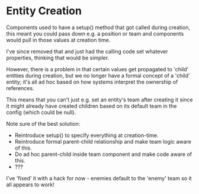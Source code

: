 Entity Creation
===============

Components used to have a setup() method that got called during
creation, this meant you could pass down e.g. a position or team
and components would pull in those values at creation time.

I've since removed that and just had the calling code set whatever
properties, thinking that would be simpler.

However, there is a problem in that certain values get propagated
to 'child' entities during creation, but we no longer have a formal
concept of a 'child' entity; it's all ad hoc based on how systems
interpret the ownership of references.

This means that you can't just e.g. set an entity's team after
creating it since it might already have created children based
on its default team in the config (which could be null).

Note sure of the best solution:
  - Reintroduce setup() to specify everything at creation-time.
  - Reintroduce formal parent-child relationship and make team
    logic aware of this.
  - Do ad hoc parent-child inside team component and make code
    aware of this.
  - ???

I've 'fixed' it with a hack for now - enemies default to the
'enemy' team so it all appears to work!
